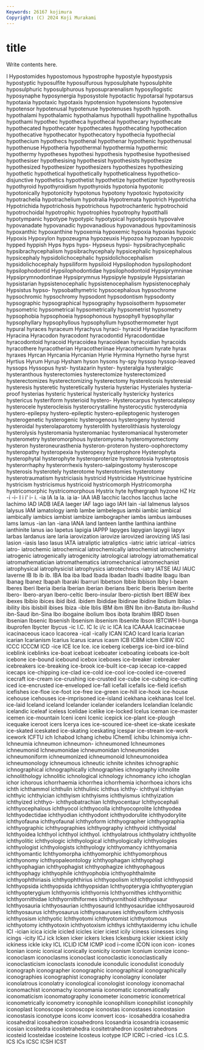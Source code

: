```yaml
---
Keywords: 26167 kojimura
Copyright: (C) 2024 Koji Murakami
---
```


# title

Write contents here.



l Hypostomides hypostomous hypostrophe hypostyle
hypostypsis hypostyptic hyposulfite hyposulfurous hyposulphate hyposulphite hyposulphuric hyposulphurous hyposuprarenalism hyposyllogistic
hyposynaphe hyposynergia hyposystole hypotactic hypotarsal hypotarsus hypotaxia hypotaxic hypotaxis hypotension
hypotensions hypotensive hypotensor hypotenusal hypotenuse hypotenuses hypoth hypoth. hypothalami hypothalamic
hypothalamus hypothalli hypothalline hypothallus hypothami hypothec hypotheca hypothecal hypothecary hypothecate
hypothecated hypothecater hypothecates hypothecating hypothecation hypothecative hypothecator hypothecatory hypothecia hypothecial
hypothecium hypothecs hypothenal hypothenar hypothenic hypothenusal hypothenuse Hypotheria hypothermal hypothermia
hypothermic hypothermy hypotheses hypothesi hypothesis hypothesise hypothesised hypothesiser hypothesising hypothesist
hypothesists hypothesize hypothesized hypothesizer hypothesizers hypothesizes hypothesizing hypothetic hypothetical hypothetically
hypotheticalness hypothetico-disjunctive hypothetics hypothetist hypothetize hypothetizer hypothyreosis hypothyroid hypothyroidism hypothyroids
hypotonia hypotonic hypotonically hypotonicity hypotonus hypotony hypotoxic hypotoxicity hypotrachelia hypotrachelium
hypotralia Hypotremata hypotrich Hypotricha Hypotrichida hypotrichosis hypotrichous hypotrochanteric hypotrochoid hypotrochoidal
hypotrophic hypotrophies hypotrophy hypotthalli hypotympanic hypotype hypotypic hypotypical hypotyposis hypovalve
hypovanadate hypovanadic hypovanadious hypovanadous hypovitaminosis hypoxanthic hypoxanthine hypoxemia hypoxemic hypoxia
hypoxias hypoxic Hypoxis Hypoxylon hypozeugma hypozeuxis Hypozoa hypozoan hypozoic hypped
hyppish Hyps hyps hyps- Hypseus hypsi- hypsibrachycephalic hypsibrachycephalism hypsibrachycephaly hypsicephalic
hypsicephalous hypsicephaly hypsidolichocephalic hypsidolichocephalism hypsidolichocephaly hypsiliform hypsiloid Hypsilophodon hypsilophodont hypsilophodontid
Hypsilophodontidae hypsilophodontoid Hypsiprymninae Hypsiprymnodontinae Hypsiprymnus Hypsipyle hypsipyle Hypsistarian hypsistarian hypsistenocephalic
hypsistenocephalism hypsistenocephaly Hypsistus hypso- hypsobathymetric hypsocephalous hypsochrome hypsochromic hypsochromy hypsodont
hypsodontism hypsodonty hypsographic hypsographical hypsography hypsoisotherm hypsometer hypsometric hypsometrical hypsometrically
hypsometrist hypsometry hypsophobia hypsophoeia hypsophonous hypsophyll hypsophyllar hypsophyllary hypsophyllous hypsophyllum
hypsothermometer hypt hypural hyraces hyraceum Hyrachyus hyraci- hyracid Hyracidae hyraciform
Hyracina Hyracodon hyracodont hyracodontid Hyracodontidae hyracodontoid hyracoid Hyracoidea hyracoidean hyracoidian
hyracoids hyracothere hyracotherian Hyracotheriinae Hyracotherium hyrate hyrax hyraxes Hyrcan Hyrcania
Hyrcanian Hyrie Hyrmina Hyrnetho hyrse hyrst Hyrtius Hyrum Hyrup Hysham
hyson hysons hy-spy hyssop hyssop-leaved hyssops Hyssopus hyst- hystazarin hyster-
hysteralgia hysteralgic hysteranthous hysterectomies hysterectomize hysterectomized hysterectomizes hysterectomizing hysterectomy hysterelcosis
hysteresial hysteresis hysteretic hysteretically hysteria hysteriac Hysteriales hysteria-proof hysterias hysteric
hysterical hysterically hystericky hysterics hystericus hysteriform hysterioid hystero- Hysterocarpus hysterocatalepsy
hysterocele hysterocleisis hysterocrystalline hysterocystic hysterodynia hystero-epilepsy hystero-epileptic hystero-epileptogenic hysterogen hysterogenetic
hysterogenic hysterogenous hysterogeny hysteroid hysteroidal hysterolaparotomy hysterolith hysterolithiasis hysterology hysterolysis
hysteromania hysteromaniac hysteromaniacal hysterometer hysterometry hysteromorphous hysteromyoma hysteromyomectomy hysteron hysteroneurasthenia
hysteron-proteron hystero-oophorectomy hysteropathy hysteropexia hysteropexy hysterophore Hysterophyta hysterophytal hysterophyte hysteroproterize
hysteroptosia hysteroptosis hysterorrhaphy hysterorrhexis hystero-salpingostomy hysteroscope hysterosis hysterotely hysterotome hysterotomies
hysterotomy hysterotraumatism hystriciasis hystricid Hystricidae Hystricinae hystricine hystricism hystricismus hystricoid
hystricomorph Hystricomorpha hystricomorphic hystricomorphous Hystrix hyte hythergraph hyzone HZ Hz
-i -i- I i i' i- i. -ia IA Ia
Ia. ia ia- IAA IAB Iacchic Iacchos Iacchus Iache Iachimo
IAD IADB IAEA Iaeger IAF Iago iago IAH Iain -ial
Ialmenus Ialysos Ialysus IAM iamatology iamb Iambe iambelegus iambi iambic
iambical iambically iambics iambist iambize iambographer iambs iambus iambuses Iams
Iamus -ian Ian -iana IANA Iand Ianteen Ianthe Ianthina ianthine
ianthinite Ianus iao Iapetus Iapigia IAPPP Iapyges Iapygian Iapygii Iapyx
Iarbas Iardanus iare Iaria iarovization iarovize iarovized iarovizing IAS Iasi
Iasion -iasis Iaso Iasus IATA iatraliptic iatraliptics -iatric iatric iatrical
-iatrics iatro- iatrochemic iatrochemical iatrochemically iatrochemist iatrochemistry iatrogenic iatrogenically iatrogenicity
iatrological iatrology iatromathematical iatromathematician iatromathematics iatromechanical iatromechanist iatrophysical iatrophysicist iatrophysics
iatrotechnics -iatry IATSE IAU IAUC Iaverne IB Ib ib ib.
IBA Iba iba Ibad Ibada Ibadan Ibadhi Ibadite Ibagu Iban
Ibanag Ibanez Ibapah Ibaraki Ibarruri Ibbetson Ibbie Ibbison Ibby I-beam
Iberes Iberi Iberia iberia Iberian iberian iberians Iberic Iberis Iberism
iberite Ibero- Ibero-aryan Ibero-celtic Ibero-insular Ibero-pictish Ibert IBEW ibex ibexes
Ibibio ibices ibid ibid. ibidem Ibididae Ibidinae ibidine Ibidium Ibilao
-ibility ibis ibisbill ibises Ibiza -ible Iblis IBM ibm IBN
Ibn ibn-Batuta ibn-Rushd ibn-Saud ibn-Sina Ibo ibogaine ibolium Ibos ibota
Ibrahim IBRD Ibsen Ibsenian Ibsenic Ibsenish Ibsenism ibsenism Ibsenite Ibson
IBTCWH I-bunga ibuprofen Ibycter Ibycus -ic I.C. IC Ic i/c
ic ICA Ica ICAAAA Icacinaceae icacinaceous icaco Icacorea -ical -ically
ICAN ICAO Icard Icaria Icarian icarian Icarianism Icarius Icarus icarus
icasm ICB ICBM icbm ICBW ICC ICCC ICCCM ICD -ice
ICE Ice Ice. ice iceberg icebergs ice-bird ice-blind iceblink iceblinks
ice-boat iceboat iceboater iceboating iceboats ice-bolt icebone ice-bound icebound icebox
iceboxes ice-breaker icebreaker icebreakers ice-breaking ice-brook ice-built ice-cap icecap ice-capped
icecaps ice-chipping ice-clad ice-cold ice-cool ice-cooled ice-covered icecraft ice-cream ice-crushing
ice-crusted ice-cube ice-cubing ice-cutting iced ice-encrusted ice-enveloped ice-fall icefall icefalls
ice-field icefish icefishes ice-floe ice-foot ice-free ice-green ice-hill ice-hook ice-house
icehouse icehouses ice-imprisoned ice-island icekhana icekhanas Icel Icel. ice-laid Iceland
iceland Icelander icelander icelanders Icelandian Icelandic icelandic iceleaf iceless Icelidae
icelike ice-locked Icelus iceman ice-master icemen ice-mountain Iceni iceni Icenic
icepick ice-plant ice-plough icequake iceroot icers Icerya ices ice-scoured ice-sheet
ice-skate iceskate ice-skated iceskated ice-skating iceskating icespar ice-stream ice-work icework
ICFTU ich Ichabod Ichang ichebu IChemE ichibu Ichinomiya ichn- Ichneumia
ichneumon ichneumon- ichneumoned Ichneumones ichneumonid Ichneumonidae ichneumonidan Ichneumonides ichneumoniform ichneumonized
ichneumonoid Ichneumonoidea ichneumonology ichneumous ichneutic ichnite ichnites ichnographic ichnographical ichnographically
ichnographies ichnography ichnolite ichnolithology ichnolitic ichnological ichnology ichnomancy icho ichoglan
ichor ichorous ichorrhaemia ichorrhea ichorrhemia ichorrhoea ichors ichs ichth ichthammol
ichthulin ichthulinic ichthus ichthy- ichthyal ichthyian ichthyic ichthyician ichthyism ichthyisms
ichthyismus ichthyization ichthyized ichthyo- ichthyobatrachian Ichthyocentaur Ichthyocephali ichthyocephalous ichthyocol ichthyocolla
ichthyocoprolite Ichthyodea Ichthyodectidae ichthyodian ichthyodont ichthyodorulite ichthyodorylite ichthyofauna ichthyofaunal ichthyoform
ichthyographer ichthyographia ichthyographic ichthyographies ichthyography ichthyoid ichthyoidal Ichthyoidea Ichthyol ichthyol
ichthyol. ichthyolatrous ichthyolatry ichthyolite ichthyolitic ichthyologic ichthyological ichthyologically ichthyologies ichthyologist
ichthyologists ichthyology ichthyomancy ichthyomania ichthyomantic Ichthyomorpha ichthyomorphic ichthyomorphous ichthyonomy ichthyopaleontology
ichthyophagan ichthyophagi ichthyophagian ichthyophagist ichthyophagize ichthyophagous ichthyophagy ichthyophile ichthyophobia ichthyophthalmite
ichthyophthiriasis ichthyophthirius ichthyopolism ichthyopolist ichthyopsid Ichthyopsida ichthyopsida ichthyopsidan Ichthyopterygia ichthyopterygian
ichthyopterygium Ichthyornis ichthyornis Ichthyornithes ichthyornithic Ichthyornithidae Ichthyornithiformes ichthyornithoid ichthyosaur Ichthyosauria
ichthyosaurian ichthyosaurid Ichthyosauridae ichthyosauroid Ichthyosaurus ichthyosaurus ichthyosauruses ichthyosiform ichthyosis ichthyosism
ichthyotic Ichthyotomi ichthyotomist ichthyotomous ichthyotomy ichthyotoxin ichthyotoxism ichthys ichthytaxidermy ichu
ichulle ICI -ician icica icicle icicled icicles icier iciest icily
iciness icinesses icing icings -icity ICJ ick Icken icker ickers
Ickes Ickesburg ickier ickiest ickily ickiness ickle icky ICL ICLID
ICM ICMP icod i-come ICON icon icon- icones Iconian iconic
iconical iconically iconicity iconism Iconium iconize icono- iconoclasm iconoclasms iconoclast
iconoclastic iconoclastically iconoclasticism iconoclasts iconodule iconodulic iconodulist iconoduly iconograph iconographer
iconographic iconographical iconographically iconographies iconographist iconography iconolagny iconolater iconolatrous iconolatry
iconological iconologist iconology iconomachal iconomachist iconomachy iconomania iconomatic iconomatically iconomaticism
iconomatography iconometer iconometric iconometrical iconometrically iconometry iconophile iconophilism iconophilist iconophily
iconoplast Iconoscope iconoscope iconostas iconostases iconostasion iconostasis iconotype icons iconv
iconvert icos- icosaheddra icosahedra icosahedral icosahedron icosahedrons Icosandria icosandria icosasemic
icosian icositedra icositetrahedra icositetrahedron icositetrahedrons icosteid Icosteidae icosteine Icosteus icotype
ICP ICRC i-cried -ics I.C.S. ICS ICs ICSC ICSH ICST
